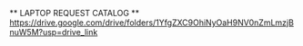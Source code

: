 ** LAPTOP REQUEST CATALOG **
https://drive.google.com/drive/folders/1YfgZXC9OhiNyOaH9NV0nZmLmzjBnuW5M?usp=drive_link
